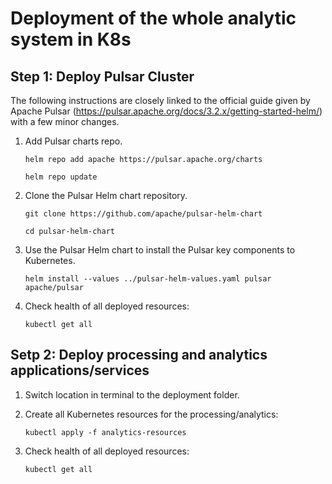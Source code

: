 # Deployment of the whole analytic system in K8s

## Step 1: Deploy Pulsar Cluster
The following instructions are closely linked to the official guide given by Apache Pulsar (https://pulsar.apache.org/docs/3.2.x/getting-started-helm/) with a few minor changes.

1. Add Pulsar charts repo.
    ```console
    helm repo add apache https://pulsar.apache.org/charts
    ```
    ```console
    helm repo update
    ```

2. Clone the Pulsar Helm chart repository.
    ```console
    git clone https://github.com/apache/pulsar-helm-chart
    ```
    ```console
    cd pulsar-helm-chart
    ```

3. Use the Pulsar Helm chart to install the Pulsar key components to Kubernetes.
    ```console
    helm install --values ../pulsar-helm-values.yaml pulsar apache/pulsar
    ```

4. Check health of all deployed resources:
    ```console
    kubectl get all
    ```


## Setp 2: Deploy processing and analytics applications/services

1. Switch location in terminal to the deployment folder.

2. Create all Kubernetes resources for the processing/analytics:
    ```console 
    kubectl apply -f analytics-resources
    ```

3. Check health of all deployed resources:
    ```console
    kubectl get all
    ```